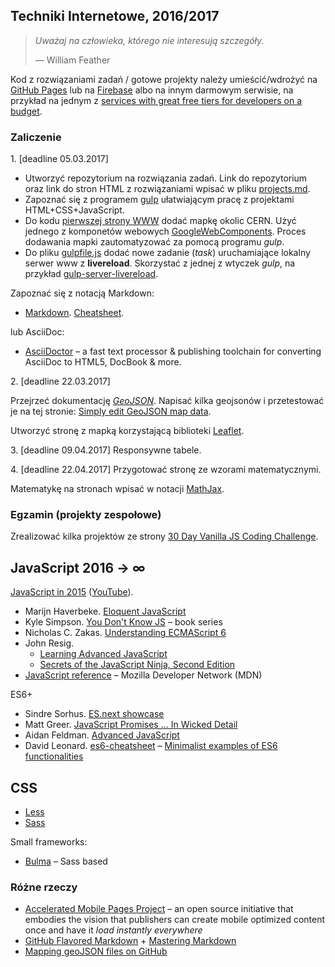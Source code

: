 ## Techniki Internetowe, 2016/2017

> *Uważaj na człowieka, którego nie interesują szczegóły.*
>
> — William Feather

Kod z rozwiązaniami zadań / gotowe projekty należy umieścić/wdrożyć
na [GitHub Pages](https://pages.github.com) lub
na [Firebase](https://www.firebase.com) albo na innym darmowym serwisie,
na przykład na jednym z [services with great free tiers for developers on a budget](https://github.com/255kb/stack-on-a-budget).


### Zaliczenie

1\. [deadline 05.03.2017]

* Utworzyć repozytorium na rozwiązania zadań. Link do repozytorium oraz
  link do stron HTML z rozwiązaniami wpisać w pliku [projects.md](projects.md).
* Zapoznać się z programem [gulp](http://gulpjs.com) ułatwiającym pracę
  z projektami HTML+CSS+JavaScript.
* Do kodu [pierwszej strony WWW](http://info.cern.ch/hypertext/WWW/TheProject.html)
  dodać mapkę okolic CERN. Użyć jednego z komponetów webowych
  [GoogleWebComponents](https://www.webcomponents.org/author/GoogleWebComponents).
  Proces dodawania mapki zautomatyzować za pomocą programu _gulp_.
* Do pliku [gulpfile.js](https://github.com/h5c3j/my_gulp_101/blob/master/gulpfile.js)
  dodać nowe zadanie (_task_) uruchamiające lokalny serwer www z **livereload**.
  Skorzystać z jednej z wtyczek _gulp_, na przykład
  [gulp-server-livereload](https://www.npmjs.com/package/gulp-server-livereload).

Zapoznać się z notacją Markdown:

* [Markdown](https://daringfireball.net/projects/markdown/).
  [Cheatsheet](https://github.com/adam-p/markdown-here/wiki/Markdown-Cheatsheet).

lub AsciiDoc:

* [AsciiDoctor](http://asciidoctor.org/) – a fast text processor & publishing
  toolchain for converting AsciiDoc to HTML5, DocBook & more.

2\. [deadline 22.03.2017]

Przejrzeć dokumentację [_GeoJSON_](http://geojson.org/). Napisać
kilka geojsonów i przetestować je na tej stronie:
[Simply edit GeoJSON map data](http://geojson.io).

Utworzyć stronę z mapką korzystającą biblioteki [Leaflet](http://leafletjs.com/).

3\. [deadline 09.04.2017] Responsywne tabele.

<!--
Przeczytać [AsciiDoc New tables]( http://www.methods.co.nz/asciidoc/newtables.html).
Przygotować stronę z kilkoma różnymi i interesującymi tabelkami.
-->

4\. [deadline 22.04.2017] Przygotować stronę ze wzorami matematycznymi.

Matematykę na stronach wpisać w notacji
[MathJax](http://docs.mathjax.org/en/latest/index.html).

<!--

[Carnegie, Mellon](https://github.com/brendano/ark-tweet-nlp/). [tChat](http://www.cs.cmu.edu/~ark/TweetNLP/).

5\. [GitHub Pages](https://pages.github.com) |
  [About GitHub Pages and Jekyll](https://help.github.com/articles/about-github-pages-and-jekyll/) |
  [Firebase](https://firebase.google.com).

W stronach przygotowanych w pkt. 1. (lub nowych) wykorzystać
jeden z frameworków wymienionych poniżej:

* [Bootstrap](http://getbootstrap.com) –
  the most popular HTML, CSS, and JS framework for developing
  responsive, mobile first projects on the web.
* [Material Design Lite](http://www.getmdl.io/).
  Material Design Lite lets you add a Material Design look and feel to your
  websites. It doesn’t rely on any JavaScript frameworks and aims to optimize for
  cross-device use, gracefully degrade in older browsers, and offer an experience
  that is immediately accessible.

-->

<!-- [Repo z rozwiązaniami](https://github.com/wesbos/JavaScript30) -->


### Egzamin (projekty zespołowe)

Zrealizować kilka projektów ze strony
[30 Day Vanilla JS Coding Challenge](https://javascript30.com).

<!--

Przygotować prostą aplikację WWW korzystając
z frameworka [Meteor](https://www.meteor.com/). Aplikację
wdrożyć (ang. _deploy_) na zewnętrznym serwerze.

Zamiast frameworka Meteor można użyć frameworka
[React](https://facebook.github.io/react/index.html) –
[Getting Started](https://facebook.github.io/react/docs/getting-started.html),
[Tutorial](https://facebook.github.io/react/docs/tutorial.html),
[React for Beginners](https://reactforbeginners.com/).

Użyteczne linki:

- [Meteor](https://www.meteor.com/)
- David Turnbull.
  [Your First Meteor Application](http://meteortips.com/book/) –
  a Complete Beginner’s Guide to the Meteor JavaScript Framework
- [Discover Meteor](http://book.discovermeteor.com/)
  ([polskie tłumaczenie](http://pl.discovermeteor.com/))
- [Creating your first app in React+Meteor](https://www.meteor.com/tutorials/react/creating-an-app)

-->


## JavaScript 2016 → ∞

[JavaScript in 2015](http://glenmaddern.com/articles/javascript-in-2015)
([YouTube](https://www.youtube.com/watch?v=iukBMY4apvI)).

- Marijn Haverbeke.
  [Eloquent JavaScript](http://eloquentjavascript.net/)
- Kyle Simpson.
  [You Don't Know JS](https://github.com/getify/You-Dont-Know-JS) – book series
- Nicholas C. Zakas.
  [Understanding ECMAScript 6](https://leanpub.com/understandinges6/read/)
- John Resig.
  - [Learning Advanced JavaScript](http://ejohn.org/apps/learn/)
  - [Secrets of the JavaScript Ninja, Second Edition](https://www.manning.com/books/secrets-of-the-javascript-ninja-second-edition)
- [JavaScript reference](https://developer.mozilla.org/en-US/docs/Web/JavaScript/Reference) –
  Mozilla Developer Network (MDN)

ES6+

- Sindre Sorhus.
  [ES.next showcase](https://github.com/sindresorhus/esnext-showcase)
- Matt Greer.
  [JavaScript Promises ... In Wicked Detail](http://mattgreer.org/articles/promises-in-wicked-detail/)
- Aidan Feldman.
  [Advanced JavaScript](http://advanced-js.github.io/deck/)
- David Leonard. [es6-cheatsheet](https://github.com/DrkSephy/es6-cheatsheet)
– [Minimalist examples of ES6 functionalities](https://github.com/hemanth/paws-on-es6)


## CSS

- [Less](http://lesscss.org)
- [Sass](http://sass-lang.com)

Small frameworks:

- [Bulma](http://bulma.io/) – Sass based


### Różne rzeczy

- [Accelerated Mobile Pages Project](https://www.ampproject.org) – an open source initiative
  that embodies the vision that publishers can create mobile optimized content once and
  have it *load instantly everywhere*
- [GitHub Flavored Markdown](http://guides.github.com/overviews/mastering-markdown/) +
  [Mastering Markdown](http://guides.github.com/overviews/mastering-markdown/)
- [Mapping geoJSON files on GitHub](https://help.github.com/articles/mapping-geojson-files-on-github)

